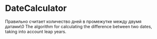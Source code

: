 # DateCalculator

Правильно считает количество дней в промежутке между двумя датами\0
The algorithm for calculating the difference between two dates, taking into account leap years.
